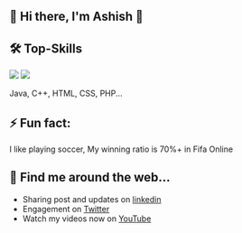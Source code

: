 ## 👋 Hi there, I'm Ashish 👋

<!-- COMMENTED
**Afirestriker/Afirestriker** is a ✨ _special_ ✨ repository because its `README.md` (this file) appears on your GitHub profile.
-->

<!-- COMMENTED
- 🔭 I’m currently working on ...
- 🌱 I’m currently learning ...
- 📫 How to reach me: ...
- 😄 Pronouns: ...
-->

## 🛠 Top-Skills
<img src="https://img.icons8.com/ios/50/000000/java-coffee-cup-logo--v2.png"/>
<img src="https://img.icons8.com/officel/50/000000/c-plus-plus.png"/>

Java, C++, HTML, CSS, PHP...


## ⚡️ Fun fact:
I like playing soccer, My winning ratio is 70%+ in Fifa Online


## 🔗 Find me around the web...
- Sharing post and updates on <a href="https://linkedin.com/in/ashish-agrawal-india">linkedin</a>
- Engagement on <a href="https://twitter.com/_afirestriker">Twitter</a>
- Watch my videos now on <a href="https://www.youtube.com/c/SpecialDays">YouTube</a>

<!-- COMMENTED
## GitHub Stats
<img src="https://github-readme-stats.vercel.app/api?username=Afirestriker&show_icons=true&include_all_commits=true&count_private=true&theme=jolly&layout=compact" alt="GitHub Stats for MishManners" width="700">

<img src="https://github-readme-streak-stats.herokuapp.com?user=Afirestriker&theme=jolly" width="700">
-->
